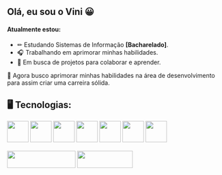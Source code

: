 ## Olá, eu sou o Vini 😀

#### Atualmente estou:
* ✏ Estudando Sistemas de Informação **[Bacharelado]**.
* 🎧 Trabalhando em aprimorar minhas habilidades.
* 📱 Em busca de projetos para colaborar e aprender.

📖 Agora busco aprimorar minhas habilidades na área de desenvolvimento para assim criar uma carreira sólida.
## 🖥 Tecnologias:
<div> 
    <img width="50px" src="https://cdn.jsdelivr.net/gh/devicons/devicon/icons/html5/html5-original.svg" />
    <img width="50px" src="https://cdn.jsdelivr.net/gh/devicons/devicon/icons/css3/css3-original.svg" />
    <img width="50px" src="https://cdn.jsdelivr.net/gh/devicons/devicon/icons/python/python-original.svg" />
    <img width="50px" src="https://cdn.jsdelivr.net/gh/devicons/devicon@latest/icons/csharp/csharp-original.svg" />      
    <img width="50px" src="https://cdn.jsdelivr.net/gh/devicons/devicon/icons/javascript/javascript-original.svg" />
    <img width="50px" src="https://cdn.jsdelivr.net/gh/devicons/devicon/icons/photoshop/photoshop-plain.svg" />
    <img width="50px" src="https://cdn.jsdelivr.net/gh/devicons/devicon/icons/bootstrap/bootstrap-original.svg" />


</div>
<br>
<div>
    <a href="https://www.linkedin.com/in/viniciusmedprofi"><img width=160px height = 40px src="https://img.shields.io/badge/-LinkedIn-%230077B5?style=for-the-badge&logo=linkedin&logoColor=white"></a>
    <a href="https://steamcommunity.com/id/viinyz/"><img width=130px height=40px src="https://img.shields.io/badge/Steam-000000?style=for-the-badge&logo=steam&logoColor=white"></a>
</div>



